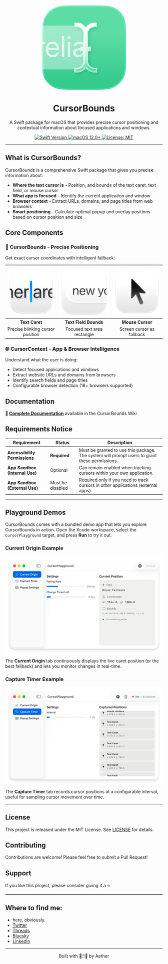<div align="center">
  <img width="270" height="270" src="/assets/icon.png" alt="Ibeam selecting text 'relia' against a mint green background">
  <h1><b>CursorBounds</b></h1>
  <p>A Swift package for macOS that provides precise cursor positioning and contextual information about focused applications and windows.</p>
</div>

<div align="center">
  <a href="https://swift.org">
    <img src="https://img.shields.io/badge/Swift-5.5-orange.svg" alt="Swift Version">
  </a>
  <a href="https://www.apple.com/ios/">
    <img src="https://img.shields.io/badge/macOS-12.0%2B-blue.svg" alt="macOS 12.0+">
  </a>
  <a href="LICENSE">
    <img src="https://img.shields.io/badge/License-MIT-green.svg" alt="License: MIT">
  </a>
</div>

---

## **What is CursorBounds?**

CursorBounds is a comprehensive Swift package that gives you precise information about:
- **Where the text cursor is** - Position, and bounds of the text caret, text field, or mouse cursor
- **What app is focused** - Identify the current application and window
- **Browser context** - Extract URLs, domains, and page titles from web browsers
- **Smart positioning** - Calculate optimal popup and overlay positions based on cursor position and size

## **Core Components**

### 🎯 **CursorBounds** - Precise Positioning
Get exact cursor coordinates with intelligent fallback:

| ![Cursor Caret](assets/caretExample.png) | ![Text Field](assets/textAreaExample.png) | ![Mouse Fallback](assets/fallbackExample.png) |
|:---:|:---:|:---:|
| **Text Caret** | **Text Field Bounds** | **Mouse Cursor** |
| Precise blinking cursor position | Focused text area rectangle | Screen cursor as fallback |

### 🌐 **CursorContext** - App & Browser Intelligence
Understand what the user is doing:
- Detect focused applications and windows
- Extract website URLs and domains from browsers
- Identify search fields and page titles
- Configurable browser detection (18+ browsers supported)

## **Documentation**

**📖 [Complete Documentation](https://github.com/Aeastr/CursorBounds/wiki)** available in the CursorBounds Wiki

## **Requirements Notice**

| Requirement | Status | Description |
|-------------|--------|-------------|
| **Accessibility Permissions** | **Required** | Must be granted to use this package. The system will prompt users to grant these permissions. |
| **App Sandbox (Internal Use)** | Optional | Can remain enabled when tracking cursors within your own application. |
| **App Sandbox (External Use)** | Must be disabled | Required only if you need to track cursors in *other* applications (external apps). |

---

## Playground Demos

CursorBounds comes with a bundled demo app that lets you explore CursorBounds in action. Open the Xcode workspace, select the `CursorPlayground` target, and press **Run** to try it out.

### Current Origin Example

![Current Origin Demo](assets/Playground%20CurrentOrigin.png)

The **Current Origin** tab continuously displays the live caret position (or the best fallback) and lets you monitor changes in real-time.

### Capture Timer Example

![Capture Timer Demo](assets/Playground%20CaptureTimer.png)

The **Capture Timer** tab records cursor positions at a configurable interval, useful for sampling cursor movement over time.

---

## License

This project is released under the MIT License. See [LICENSE](LICENSE.md) for details.

## Contributing

Contributions are welcome! Please feel free to submit a Pull Request!

## Support

If you like this project, please consider giving it a ⭐️

---

## Where to find me:  
- here, obviously.  
- [Twitter](https://x.com/AetherAurelia)  
- [Threads](https://www.threads.net/@aetheraurelia)  
- [Bluesky](https://bsky.app/profile/aethers.world)  
- [LinkedIn](https://www.linkedin.com/in/willjones24)

---

<p align="center">Built with 🍏🖱️🔲 by Aether</p>
